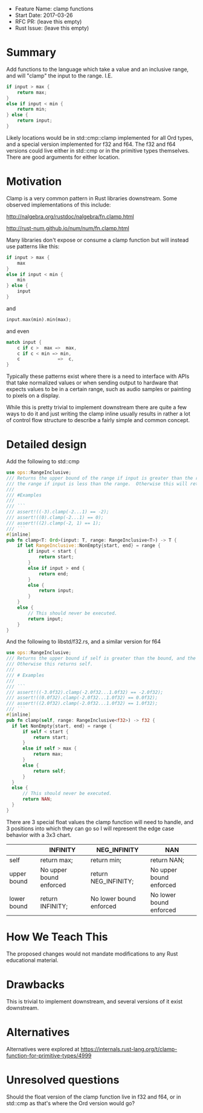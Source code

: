 - Feature Name: clamp functions
- Start Date: 2017-03-26
- RFC PR: (leave this empty)
- Rust Issue: (leave this empty)

# Summary
[summary]: #summary

Add functions to the language which take a value and an inclusive range, and will "clamp" the input to the range.  I.E.

```Rust
if input > max {
    return max;
}
else if input < min {
    return min;
} else {
    return input;
}
```

Likely locations would be in std::cmp::clamp implemented for all Ord types, and a special version implemented for f32 and f64.
The f32 and f64 versions could live either in std::cmp or in the primitive types themselves.  There are good arguments for either
location.

# Motivation
[motivation]: #motivation

Clamp is a very common pattern in Rust libraries downstream.  Some observed implementations of this include:

http://nalgebra.org/rustdoc/nalgebra/fn.clamp.html

http://rust-num.github.io/num/num/fn.clamp.html

Many libraries don't expose or consume a clamp function but will instead use patterns like this:
```Rust
if input > max {
    max
}
else if input < min {
    min
} else {
    input
}
```
and
```Rust
input.max(min).min(max);
```
and even
```Rust
match input {
    c if c >  max =>  max,
    c if c < min => min,
    c              =>  c,
}
```

Typically these patterns exist where there is a need to interface with APIs that take normalized values or when sending 
output to hardware that expects values to be in a certain range, such as audio samples or painting to pixels on a display.

While this is pretty trivial to implement downstream there are quite a few ways to do it and just writing the clamp 
inline usually results in rather a lot of control flow structure to describe a fairly simple and common concept.

# Detailed design
[design]: #detailed-design

Add the following to std::cmp

```Rust
use ops::RangeInclusive;
/// Returns the upper bound of the range if input is greater than the range, and the lower bound of
/// the range if input is less than the range.  Otherwise this will return input.
///
/// #Examples
///
/// ```
/// assert!((-3).clamp(-2...1) == -2);
/// assert!((0).clamp(-2...1) == 0);
/// assert!((2).clamp(-2, 1) == 1);
/// ```
#[inline]
pub fn clamp<T: Ord>(input: T, range: RangeInclusive<T>) -> T {
    if let RangeInclusive::NonEmpty{start, end} = range {
        if input < start {
            return start;
        }
        else if input > end {
            return end;
        }
        else {
            return input;
        }
    }
    else {
        // This should never be executed.
        return input;
    }
}
```

And the following to libstd/f32.rs, and a similar version for f64

```Rust
use ops::RangeInclusive;
/// Returns the upper bound if self is greater than the bound, and the lower bound if self is less than the bound.
/// Otherwise this returns self.
///
/// # Examples
///
/// ```
/// assert!((-3.0f32).clamp(-2.0f32...1.0f32) == -2.0f32);
/// assert!((0.0f32).clamp(-2.0f32...1.0f32) == 0.0f32);
/// assert!((2.0f32).clamp(-2.0f32...1.0f32) == 1.0f32);
/// ```
#[inline]
pub fn clamp(self, range: RangeInclusive<f32>) -> f32 {
  if let NonEmpty{start, end} = range {
      if self < start {
          return start;
      }
      else if self > max {
          return max;
      }
      else {
          return self;
      }
  }
  else {
      // This should never be executed.
      return NAN;
  }
}
```

There are 3 special float values the clamp function will need to handle, and 3 positions into which they can go so I will represent
the edge case behavior with a 3x3 chart.

|  |INFINITY|NEG_INFINITY|NAN|
|---|---|---|---|
|self|return max;|return min;|return NAN;|
|upper bound|No upper bound enforced|return NEG_INFINITY;|No upper bound enforced|
|lower bound|return INFINITY;|No lower bound enforced|No lower bound enforced|

# How We Teach This
[how-we-teach-this]: #how-we-teach-this

The proposed changes would not mandate modifications to any Rust educational material.

# Drawbacks
[drawbacks]: #drawbacks

This is trivial to implement downstream, and several versions of it exist downstream.

# Alternatives
[alternatives]: #alternatives

Alternatives were explored at https://internals.rust-lang.org/t/clamp-function-for-primitive-types/4999

# Unresolved questions
[unresolved]: #unresolved-questions

Should the float version of the clamp function live in f32 and f64, or in std::cmp as that's where the Ord version would go?
